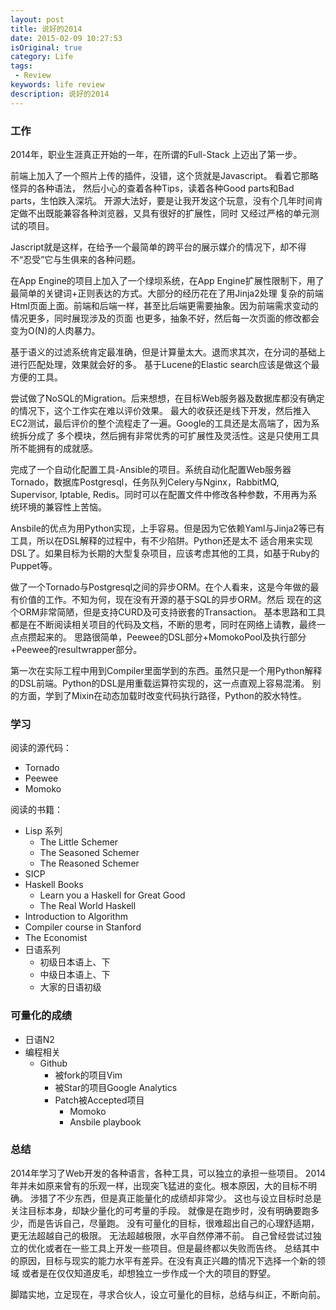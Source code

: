 ```yaml
---
layout: post
title: 说好的2014
date: 2015-02-09 10:27:53
isOriginal: true
category: Life
tags:
 - Review
keywords: life review
description: 说好的2014
---
```


### 工作

2014年，职业生涯真正开始的一年，在所谓的Full-Stack 上迈出了第一步。

前端上加入了一个照片上传的插件，没错，这个货就是Javascript。
看着它那略怪异的各种语法， 然后小心的查着各种Tips，读着各种Good parts和Bad parts，生怕跌入深坑。
开源大法好，要是让我开发这个玩意，没有个几年时间肯定做不出既能兼容各种浏览器，又具有很好的扩展性，同时
又经过严格的单元测试的项目。

Jascript就是这样，在给予一个最简单的跨平台的展示媒介的情况下，却不得不“忍受”它与生俱来的各种问题。

在App Engine的项目上加入了一个绿坝系统，在App Engine扩展性限制下，用了最简单的关键词+正则表达的方式。大部分的经历花在了用Jinja2处理
复杂的前端Html页面上面。前端和后端一样，甚至比后端更需要抽象。因为前端需求变动的情况更多，同时展现涉及的页面
也更多，抽象不好，然后每一次页面的修改都会变为O(N)的人肉暴力。

基于语义的过滤系统肯定最准确，但是计算量太大。退而求其次，在分词的基础上进行匹配处理，效果就会好的多。
基于Lucene的Elastic search应该是做这个最方便的工具。

尝试做了NoSQL的Migration。后来想想，在目标Web服务器及数据库都没有确定的情况下，这个工作实在难以评价效果。
最大的收获还是线下开发，然后推入EC2测试，最后评价的整个流程走了一遍。Google的工具还是太高端了，因为系统拆分成了
多个模块，然后拥有非常优秀的可扩展性及灵活性。这是只使用工具所不能拥有的成就感。

完成了一个自动化配置工具-Ansible的项目。系统自动化配置Web服务器Tornado，数据库Postgresql，任务队列Celery与Nginx，RabbitMQ,
Supervisor, Iptable, Redis。同时可以在配置文件中修改各种参数，不用再为系统环境的兼容性上苦恼。

Ansbile的优点为用Python实现，上手容易。但是因为它依赖Yaml与Jinja2等已有工具，所以在DSL解释的过程中，有不少陷阱。Python还是太不
适合用来实现DSL了。如果目标为长期的大型复杂项目，应该考虑其他的工具，如基于Ruby的Puppet等。

做了一个Tornado与Postgresql之间的异步ORM。在个人看来，这是今年做的最有价值的工作。不知为何，现在没有开源的基于SQL的异步ORM。然后
现在的这个ORM非常简陋，但是支持CURD及可支持嵌套的Transaction。
基本思路和工具都是在不断阅读相关项目的代码及文档，不断的思考，同时在网络上请教，最终一点点攒起来的。
思路很简单，Peewee的DSL部分+MomokoPool及执行部分+Peewee的resultwrapper部分。

第一次在实际工程中用到Compiler里面学到的东西。虽然只是一个用Python解释的DSL前端。Python的DSL是用重载运算符实现的，这一点直观上容易混淆。
别的方面，学到了Mixin在动态加载时改变代码执行路径，Python的胶水特性。

### 学习

阅读的源代码：
- Tornado
- Peewee
- Momoko

阅读的书籍：
- Lisp 系列
  - The Little Schemer
  - The Seasoned Schemer
  - The Reasoned Schemer
- SICP
- Haskell Books
  - Learn you a Haskell for Great Good
  - The Real World Haskell
- Introduction to Algorithm
- Compiler course in Stanford
- The Economist
- 日语系列
  - 初级日本语上、下
  - 中级日本语上、下
  - 大家的日语初级

### 可量化的成绩

- 日语N2
- 编程相关
  - Github
    - 被fork的项目Vim
    - 被Star的项目Google Analytics
    - Patch被Accepted项目
      - Momoko
      - Ansbile playbook

### 总结

2014年学习了Web开发的各种语言，各种工具，可以独立的承担一些项目。
2014年并未如原来曾有的乐观一样，出现突飞猛进的变化。根本原因，大的目标不明确。
涉猎了不少东西，但是真正能量化的成绩却非常少。
这也与设立目标时总是关注目标本身，却缺少量化的可考量的手段。
就像是在跑步时，没有明确要跑多少，而是告诉自己，尽量跑。
没有可量化的目标，很难超出自己的心理舒适期，更无法超越自己的极限。
无法超越极限，水平自然停滞不前。
自己曾经尝试过独立的优化或者在一些工具上开发一些项目。但是最终都以失败而告终。
总结其中的原因，目标与现实的能力水平有差异。在没有真正兴趣的情况下选择一个新的领域
或者是在仅仅知道皮毛，却想独立一步作成一个大的项目的野望。

脚踏实地，立足现在，寻求合伙人，设立可量化的目标，总结与纠正，不断向前。






